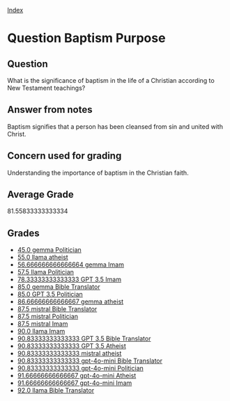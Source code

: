 
[Index](../../index.md)
# Question Baptism Purpose
## Question
What is the significance of baptism in the life of a Christian according to New Testament teachings?

## Answer from notes
Baptism signifies that a person has been cleansed from sin and united with Christ.

## Concern used for grading
Understanding the importance of baptism in the Christian faith.

## Average Grade
81.55833333333334

## Grades
 * [45.0 gemma Politician](../answers/gemma_Politician/Baptism_Purpose.md)
 * [55.0 llama atheist](../answers/llama_atheist/Baptism_Purpose.md)
 * [56.666666666666664 gemma Imam](../answers/gemma_Imam/Baptism_Purpose.md)
 * [57.5 llama Politician](../answers/llama_Politician/Baptism_Purpose.md)
 * [78.33333333333333 GPT 3.5 Imam](../answers/GPT_3.5_Imam/Baptism_Purpose.md)
 * [85.0 gemma Bible Translator](../answers/gemma_Bible_Translator/Baptism_Purpose.md)
 * [85.0 GPT 3.5 Politician](../answers/GPT_3.5_Politician/Baptism_Purpose.md)
 * [86.66666666666667 gemma atheist](../answers/gemma_atheist/Baptism_Purpose.md)
 * [87.5 mistral Bible Translator](../answers/mistral_Bible_Translator/Baptism_Purpose.md)
 * [87.5 mistral Politician](../answers/mistral_Politician/Baptism_Purpose.md)
 * [87.5 mistral Imam](../answers/mistral_Imam/Baptism_Purpose.md)
 * [90.0 llama Imam](../answers/llama_Imam/Baptism_Purpose.md)
 * [90.83333333333333 GPT 3.5 Bible Translator](../answers/GPT_3.5_Bible_Translator/Baptism_Purpose.md)
 * [90.83333333333333 GPT 3.5 Atheist](../answers/GPT_3.5_Atheist/Baptism_Purpose.md)
 * [90.83333333333333 mistral atheist](../answers/mistral_atheist/Baptism_Purpose.md)
 * [90.83333333333333 gpt-4o-mini Bible Translator](../answers/gpt-4o-mini_Bible_Translator/Baptism_Purpose.md)
 * [90.83333333333333 gpt-4o-mini Politician](../answers/gpt-4o-mini_Politician/Baptism_Purpose.md)
 * [91.66666666666667 gpt-4o-mini Atheist](../answers/gpt-4o-mini_Atheist/Baptism_Purpose.md)
 * [91.66666666666667 gpt-4o-mini Imam](../answers/gpt-4o-mini_Imam/Baptism_Purpose.md)
 * [92.0 llama Bible Translator](../answers/llama_Bible_Translator/Baptism_Purpose.md)
